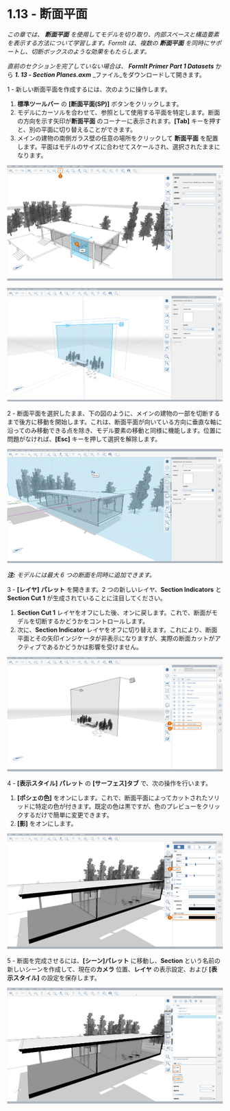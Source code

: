 # 1.13 - 断面平面

_この章では、_ _**断面平面**_ _を使用してモデルを切り取り、内部スペースと構造要素を表示する方法について学習します。FormIt は、複数の_ _**断面平面**_ _を同時にサポートし、切断ボックスのような効果をもたらします。_

_直前のセクションを完了していない場合は、_ _**FormIt Primer Part 1 Datasets**_ から _**1\. 13 - Section Planes.axm**_ _ファイル_をダウンロードして開きます。

1 - 新しい断面平面を作成するには、次のように操作します。

1. **標準ツールバー** の **[断面平面(SP)]** ボタンをクリックします。
2. モデルにカーソルを合わせて、参照として使用する平面を特定します。断面の方向を示す矢印が**断面平面** のコーナーに表示されます。**[Tab]** キーを押すと、別の平面に切り替えることができます。
3. メインの建物の南側ガラス壁の任意の場所をクリックして **断面平面** を配置します。平面はモデルのサイズに合わせてスケールされ、選択されたままになります。

![Section plane preview when hovering over the glass wall.](<../../.gitbook/assets/0 (6).png>)

![Scaled section plane after being placed.](<../../.gitbook/assets/1 (19) (1).png>)

2 - 断面平面を選択したまま、下の図のように、メインの建物の一部を切断するまで後方に移動を開始します。これは、断面平面が向いている方向に垂直な軸に沿ってのみ移動できる点を除き、モデル要素の移動と同様に機能します。位置に問題がなければ、**[Esc]** キーを押して選択を解除します。

![](<../../.gitbook/assets/2 (11) (1).png>)

_**注:**_ _モデルには最大 6 つの断面を同時に追加できます。_

3 - **[レイヤ]** **パレット** を開きます。2 つの新しいレイヤ、**Section Indicators** と **Section Cut 1** が生成されていることに注目してください。

1. **Section Cut 1** レイヤをオフにした後、オンに戻します。これで、断面がモデルを切断するかどうかをコントロールします。
2. 次に、**Section Indicator** レイヤをオフに切り替えます。これにより、断面平面とその矢印インジケータが非表示になりますが、実際の断面カットがアクティブであるかどうかは影響を受けません。

![](<../../.gitbook/assets/3 (6) (1).png>)

4 - **[表示スタイル]** **パレット** の **[サーフェス]タブ** で、次の操作を行います。

1. **[ポシェの色]** をオンにします。これで、断面平面によってカットされたソリッドに特定の色が付きます。既定の色は黒ですが、色のプレビューをクリックするだけで簡単に変更できます。
2. **[影]** をオンにします。

![](../../.gitbook/assets/poche.png)

5 - 断面を完成させるには、**[シーン]パレット** に移動し、**Section** という名前の新しいシーンを作成して、現在の**カメラ** 位置、**レイヤ** の表示設定、および **[表示スタイル]** の設定を保存します。

![](<../../.gitbook/assets/5 (7).png>)
